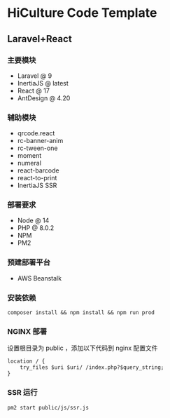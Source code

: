 # HiCulture Code Template
## Laravel+React

### 主要模块  
- Laravel @ 9
- InertiaJS @ latest
- React @ 17
- AntDesign @ 4.20  


### 辅助模块
- qrcode.react
- rc-banner-anim
- rc-tween-one
- moment
- numeral  
- react-barcode  
- react-to-print
- InertiaJS SSR

### 部署要求
- Node @ 14
- PHP @ 8.0.2
- NPM
- PM2

### 预建部署平台
- AWS Beanstalk

### 安装依赖  
`composer install && npm install && npm run prod`

### NGINX 部署
设置根目录为 public ，添加以下代码到 nginx 配置文件
``` 
location / {
    try_files $uri $uri/ /index.php?$query_string;
}
```

### SSR 运行  
`pm2 start public/js/ssr.js`
